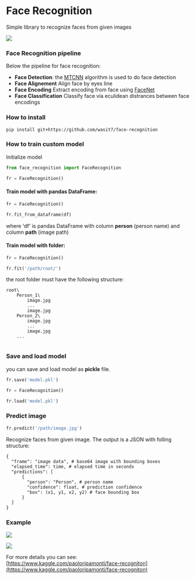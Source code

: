 # Face Recognition

Simple library to recognize faces from given images

[<img src="https://raw.githubusercontent.com/paoloripamonti/face-recognition/master/img/home.png">](https://www.kaggle.com/paoloripamonti/face-recogniton)

### Face Recognition pipeline

Below the pipeline for face recognition:
- **Face Detection**: the [MTCNN](https://github.com/ipazc/mtcnn) algorithm is used to do face detection
- **Face Alignement** Align face by eyes line
- **Face Encoding** Extract encoding from face using [FaceNet](https://github.com/faustomorales/keras-facenet)
- **Face Classification** Classify face via eculidean distrances between face encodings

### How to install
```git
pip install git+https://github.com/wasit7/face-recognition
```

### How to train custom model

Initialize model
```python
from face_recognition import FaceRecognition

fr = FaceRecognition()
```

#### Train model with pandas DataFrame:

```python
fr = FaceRecognition()

fr.fit_from_dataframe(df)
```

where 'df' is pandas DataFrame with column **person** (person name) and column **path** (image path)

#### Train model with folder:

```python
fr = FaceRecognition()

fr.fit('/path/root/')
```

the root folder must have the following structure:

```
root\
    Person_1\
        image.jpg
        ...
        image.jpg
    Person_2\
        image.jpg
        ...
        image.jpg
    ...
        
```

### Save and load model

you can save and load model as **pickle** file.


```python
fr.save('model.pkl')
```

```python
fr = FaceRecognition()

fr.load('model.pkl')
```


### Predict image

```python
fr.predict('/path/image.jpg')
```

Recognize faces from given image.
The output is a JSON with folling structure:

```
{
  "frame": "image data", # base64 image with bounding boxes
  "elapsed_time": time, # elapsed time in seconds
  "predictions": [
      {
        "person": "Person", # person name
        "confidence": float, # prediction confidence
        "box": (x1, y1, x2, y2) # face bounding box
      }
  ]
}
```

### Example

[<img src="https://raw.githubusercontent.com/paoloripamonti/face-recognition/master/img/test1.png">](https://www.kaggle.com/paoloripamonti/face-recogniton)

[<img src="https://raw.githubusercontent.com/paoloripamonti/face-recognition/master/img/test2.png">](https://www.kaggle.com/paoloripamonti/face-recogniton)


For more details you can see: [https://www.kaggle.com/paoloripamonti/face-recogniton](https://www.kaggle.com/paoloripamonti/face-recogniton)
